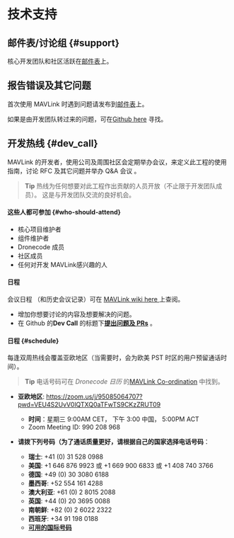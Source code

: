 # 技术支持

## 邮件表/讨论组 {#support}

核心开发团队和社区活跃在[邮件表](https://groups.google.com/forum/#!forum/mavlink)上。

## 报告错误及其它问题

首次使用 MAVLink 时遇到问题请发布到[邮件表](https://groups.google.com/forum/#!forum/mavlink)上。

如果是由开发团队转过来的问题，可在[Github here](https://github.com/mavlink/mavlink/issues) 寻找。

## 开发热线 {#dev_call}

MAVLink 的开发者，使用公司及周围社区会定期举办会议，来定义此工程的使用指南，讨论 RFC 及其它问题并举办 Q&A 会议 。

> **Tip** 热线为任何想要对此工程作出贡献的人员开放（不止限于开发团队成员）。 这是与开发团队交流的良好机会。

#### 这些人都可参加 {#who-should-attend}

* 核心项目维护者
* 组件维护者
* Dronecode 成员
* 社区成员
* 任何对开发 MAVLink感兴趣的人

#### 日程

会议日程 （和历史会议记录）可在 [MAVLink wiki here ](https://github.com/mavlink/mavlink/wiki#weekly-meetingsagendas) 上查阅。

* 增加你想要讨论的内容及想要解决的问题。
* 在 Github 的**Dev Call** 的标题下[**提出问题及 PRs**](https://github.com/mavlink/mavlink/labels/Dev%20Call) 。

#### 日程 {#schedule}

每逢双周热线会覆盖亚欧地区（当需要时，会为欧美 PST 时区的用户预留通话时间）。

> **Tip** 电话号码可在 *Dronecode 日历* 的[MAVLink Co-ordination](https://www.dronecode.org/calendar/) 中找到。

* **亚欧地区**: <https://zoom.us/j/95085064707?pwd=VEU4S2UvV0lQTXQ0aTFwTS9CKzZRUT09> 
  * **时间**：星期三 9:00AM CET， 下午 3:00 中国， 5:00PM ACT
  * Zoom Meeting ID: 990 208 968

* **请拨下列号码（为了通话质量更好，请根据自己的国家选择电话号码**：
  
  * **瑞士**: +41 \(0\) 31 528 0988
  * **美国**: +1 646 876 9923 或 +1 669 900 6833 或 +1 408 740 3766
  * **德国**: +49 \(0\) 30 3080 6188
  * **墨西哥**: +52 554 161 4288
  * **澳大利亚**: +61 \(0\) 2 8015 2088
  * **英国**: +44 \(0\) 20 3695 0088
  * **南朝鲜**: +82 \(0\) 2 6022 2322
  * **西班牙**: +34 91 198 0188
  * [**可用的国际号码**](https://zoom.us/u/Q40ZTqiJ)